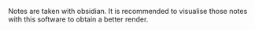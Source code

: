 Notes are taken with obsidian. It is recommended to visualise those notes with this software to obtain a better render.
